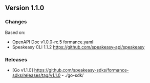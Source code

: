 

## Version 1.1.0
### Changes
Based on:
- OpenAPI Doc v1.0.0-rc.5 formance.yaml
- Speakeasy CLI 1.1.2 https://github.com/speakeasy-api/speakeasy
### Releases
- [Go v1.1.0] https://github.com/speakeasy-sdks/formance-sdks/releases/tag/v1.1.0 - ./go-sdk/